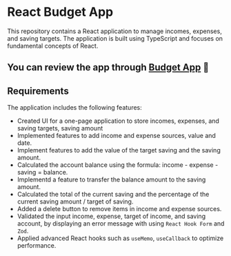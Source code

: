 # React Budget App

This repository contains a React application to manage incomes, expenses, and saving targets. The application is built using TypeScript and focuses on fundamental concepts of React.
## You can review the app through  [Budget App](https://tranquil-paprenjak-6cd5ee.netlify.app/) 🌟

## Requirements

The application includes the following features:

- Created UI for a one-page application to store incomes, expenses, and saving targets, saving amount
- Implemented features to add income and expense sources, value and date.
- Implement features to add the value of the target saving and the saving amount.
- Calculated the account balance using the formula: income - expense - saving = balance.
- Implementd a feature to transfer the balance amount to the saving amount.
- Calculated the total of the current saving and the percentage of the current saving amount / target of saving.
- Added a delete button to remove items in income and expense sources.
- Validated the input income, expense, target of income, and saving account, by displaying an error message with using ``React Hook Form`` and ``Zod``.
- Applied advanced React hooks such as ``useMemo``, ``useCallback`` to optimize performance.
